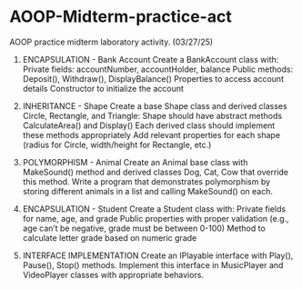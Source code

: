 # AOOP-Midterm-practice-act
AOOP practice midterm laboratory activity. (03/27/25)


1. ENCAPSULATION - Bank Account
Create a BankAccount class with:
Private fields: accountNumber, accountHolder, balance
Public methods: Deposit(), Withdraw(), DisplayBalance()
Properties to access account details
Constructor to initialize the account

2. INHERITANCE - Shape
Create a base Shape class and derived classes Circle, Rectangle, and Triangle:
Shape should have abstract methods CalculateArea() and Display()
Each derived class should implement these methods appropriately
Add relevant properties for each shape (radius for Circle, width/height for Rectangle, etc.)

3. POLYMORPHISM - Animal
Create an Animal base class with MakeSound() method and derived classes Dog, Cat, Cow that override this method. Write a program that demonstrates polymorphism by storing different animals in a list and calling MakeSound() on each.

4. ENCAPSULATION - Student
Create a Student class with:
Private fields for name, age, and grade
Public properties with proper validation (e.g., age can’t be negative, grade must be between 0-100)
Method to calculate letter grade based on numeric grade

5. INTERFACE IMPLEMENTATION
Create an IPlayable interface with Play(), Pause(), Stop() methods. Implement this interface in MusicPlayer and VideoPlayer classes with appropriate behaviors.

